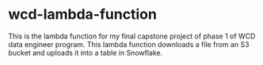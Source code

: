 # wcd-lambda-function
This is the lambda function for my final capstone project of phase 1 of WCD data engineer program. This lambda function downloads a file from an S3 bucket and uploads it into a table in Snowflake.
